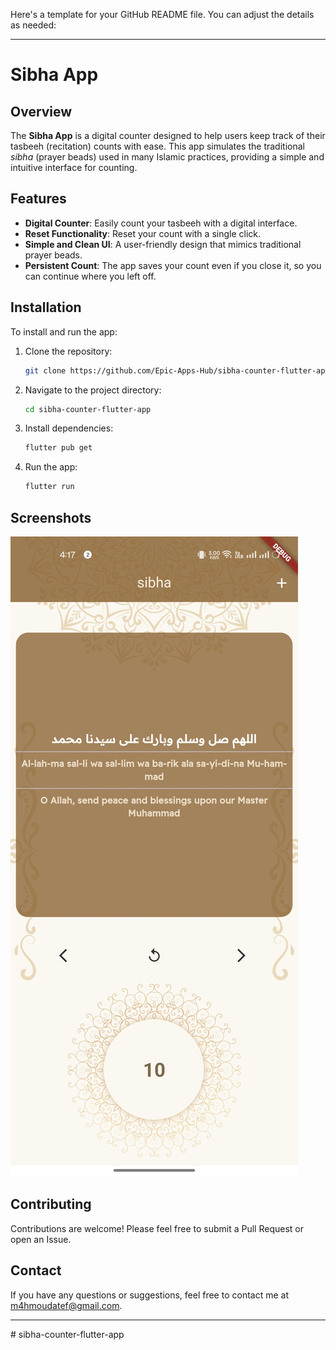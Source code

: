 Here's a template for your GitHub README file. You can adjust the details as needed:

---

# Sibha App

## Overview

The **Sibha App** is a digital counter designed to help users keep track of their tasbeeh (recitation) counts with ease. This app simulates the traditional *sibha* (prayer beads) used in many Islamic practices, providing a simple and intuitive interface for counting.

## Features

- **Digital Counter**: Easily count your tasbeeh with a digital interface.
- **Reset Functionality**: Reset your count with a single click.
- **Simple and Clean UI**: A user-friendly design that mimics traditional prayer beads.
- **Persistent Count**: The app saves your count even if you close it, so you can continue where you left off.

## Installation

To install and run the app:

1. Clone the repository:
   ```bash
   git clone https://github.com/Epic-Apps-Hub/sibha-counter-flutter-app
   ```

2. Navigate to the project directory:
   ```bash
   cd sibha-counter-flutter-app
   ```

3. Install dependencies:
   ```bash
   flutter pub get
   ```

4. Run the app:
   ```bash
   flutter run
   ```

## Screenshots

![Sibha App Screenshot](assets/sibha.jpg)

## Contributing

Contributions are welcome! Please feel free to submit a Pull Request or open an Issue.



## Contact

If you have any questions or suggestions, feel free to contact me at m4hmoudatef@gmail.com.

---
#   s i b h a - c o u n t e r - f l u t t e r - a p p 
 
 